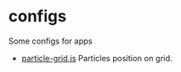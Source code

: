# configs
Some configs for apps

+ [particle-grid.js](particle-grid.js) Particles position on grid.
